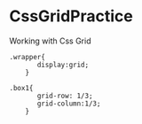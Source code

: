 # CssGridPractice
Working with Css Grid
```
.wrapper{
       display:grid;
    }
            
.box1{
       grid-row: 1/3;
       grid-column:1/3; 
    }

